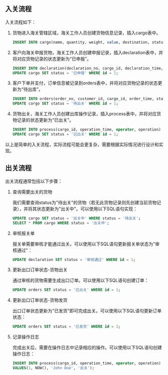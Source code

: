 ## 入关流程

入关流程如下：

1. 货物进入海关管辖区域，海关工作人员创建货物信息记录，插入cargo表中。

   ```sql
   INSERT INTO cargo(name, quantity, weight, value, destination, status) VALUES('货物名称', 10, 100.0, 1000.0, '目的地', '待申报');
   ```

2. 客户向海关申报货物，海关工作人员创建申报记录，插入declaration表中，并将对应货物记录的状态更新为“已申报”。

   ```sql
   INSERT INTO declaration(declaration_no, cargo_id, declaration_time, status) VALUES('申报单号', 1, NOW(), '已申报');
   UPDATE cargo SET status = '已申报' WHERE id = 1;
   ```

3. 客户下单并支付，订单信息被记录到orders表中，并将对应货物记录的状态更新为“待出库”。

   ```sql
   INSERT INTO orders(order_no, customer_id, cargo_id, order_time, status) VALUES('订单号', 1, 1, NOW(), '待出关');
   UPDATE cargo SET status = '待出关' WHERE id = 1;
   ```

4. 货物出关，海关工作人员创建出库操作记录，插入process表中，并将对应货物记录的状态更新为“已出关”。

   ```sql
   INSERT INTO process(cargo_id, operation_time, operator, operation) VALUES(1, NOW(), '出库操作人', '出库');
   UPDATE cargo SET status = '已出关' WHERE id = 1;
   ```

以上是简单的入关流程，实际流程可能会更复杂，需要根据实际情况进行设计和实现。


## 出关流程

出关流程通常包括以下步骤：

1. 查询需要出关的货物

   我们需要查询status为"待出关"的货物（若无此货物记录则先创建当前货物记录），并将其状态更新为"出关中"。可以使用以下SQL语句实现：
   
   ```sql
   UPDATE cargo SET status = '出关中' WHERE status = '待出关';
   SELECT * FROM cargo WHERE status = '出关中';
   ```

2. 审核报关单

   报关单需要审核才能通过出关。可以使用以下SQL语句更新报关单状态为"审核通过"：
   
   ```sql
   UPDATE declaration SET status = '审核通过' WHERE id = 1;
   ```

3. 更新出口订单状态-货物出关

   通过审核的货物需要生成出口订单。可以使用以下SQL语句创建订单：
   
   ```sql
   UPDATE orders SET status = '已出关' WHERE id = 1;
   ```

4. 更新出口订单状态-货物发货
   
   出口订单状态更新为"已发货"即可完成出关。可以使用以下SQL语句更新订单状态：
   
   ```sql
   UPDATE orders SET status = '已发货' WHERE id = 1;
   ```

5. 记录操作日志

   完成出关后，需要在操作日志中记录相应的操作。可以使用以下SQL语句创建操作日志：
   
   ```sql
   INSERT INTO process(cargo_id, operation_time, operator, operation)
   VALUES(1, NOW(), 'John Doe', '出关');
   ```
